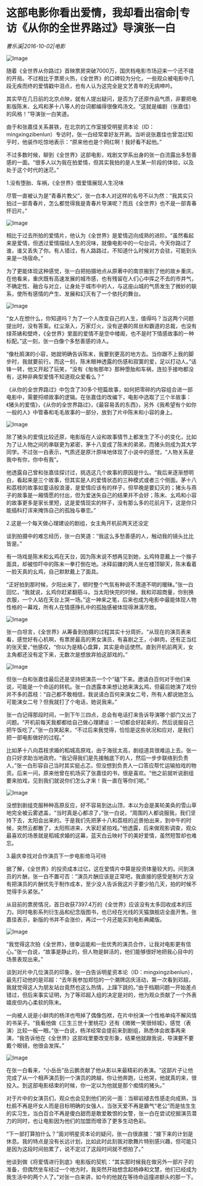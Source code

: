 # 这部电影你看出爱情，我却看出宿命|专访《从你的全世界路过》导演张一白

*曹乐溪|2016-10-02|电影*

![Image](http://static.ylzbl.com/uploads/ueditor/php/upload/image/20170911/1505119969955373.png)

随着《全世界从你路过》首映票房突破7000万，国庆档电影市场迎来一个还不错的开局。不过相比于票房火热，《全世界》的口碑较为分化，一些观众被电影中几段无疾而终的爱情戳中泪点，也有人认为这完全是文艺青年的无病呻吟。

其实早在几日前的北京点映，就有人提出疑问，是否为了还原作品气质，非要把电影版陈末、幺鸡和茅十八等人的台词都编得很像鸡汤文。“这就是编剧（张嘉佳）的风格！”导演张一白笑道。

由于和张嘉佳关系甚铁，在北京的工作室接受明星资本论（ID：mingxingzibenlun）专访时，张一白经常拿好友开涮。当听说张嘉佳也曾混过知乎时，他装作吃惊地表示：“原来他也是个网红啊！我好看不起他。”

不过多数时候，聊到《全世界》这部电影，戏剧文学系出身的张一白流露出多愁善感的一面。“很多人以为我在拍爱情，但其实我拍的是人生某一阶段的体验，以及处于这个时代的迷茫。”

1.没有堕胎、车祸，《全世界》借爱情展现人生况味

尽管一直被认为是“青春片教父”，张一白本人对这样的名号不以为然：“我其实只拍过一部青春片，怎么都觉得我是青春片导演呢？而且《全世界》也不是一部青春怀旧片。”

![Image](http://p3.pstatp.com/large/39b900044ff57176c488)

相比于过去所拍的爱情片，他认为《全世界》是爱情迈向成熟的进阶。“虽然看起来是爱情，但透过爱情描绘人生的况味，就像电影中的一句台词，今天你路过了谁，谁又丢失了你。有人错过，有人路路过，不知道什么时候对方会驻，可能到头来是一场宿命。”

为了更能体现这种感觉，张一白把拍摄地点从原著中的南京搬到了他的故乡重庆。在他看来，重庆既有高速发展的城市感，也有残留在人们心中挥之不去的市井气，不确定性、融合与对立，让身处于城市中的人，与这座山城的气质发生了微妙的联系，使所有感情的产生、发展和幻灭有了一个依托的舞台。

![Image](http://p3.pstatp.com/large/39bb00043599f150f784)

“女人在想什么，你知道吗？为了一个人改变自己的人生，值得吗？当这两个问题提出时，没有答案。红尘渐入，万家灯火，没有逆袭的屌丝和霸道的总裁，也没有绿茶婊和壁咚，《全世界》里面的爱情不是空中楼阁，也不是时下情感故事的一种标配。”这一刻，张一白像个多愁善感的诗人。

“像杜鹃演的小容，她就明确告诉陈末，我要到更高的地方去。当你跟不上我的脚步时，我就要前行。而这一刻，陈末眼神透露的伤感和寂寞的爱，足以打动人。”话锋一转，他又开起了玩笑，“没有《匆匆那年》那种堕胎和车祸，连拉手接吻都没有，这种非典型爱情不知道观众爱看么？”

《从你的全世界路过》中包含了30多个短篇故事，如何把零碎的内容组合进一部电影中，需要捋顺故事的逻辑。在张嘉佳的改编下，电影中选取了三个半故事：《猪头的爱情》，《从你的全世界路过》，《最容易丢的东西》，另外《我希望有个如你一般的人》中管春和毛毛故事的一部分，放到了片中陈末和小容的身上。

![Image](http://p1.pstatp.com/large/39b900044ff4052888d9)

除了猪头的爱情比较还原，电影版在人设和故事情节上都发生了不小的变化，比如为了让人物之间的串联更为紧密，茅十八变成了陈末的弟弟，而猪头则成为其大学同学。不过张一白表示，气质还是原汁原味地体现了小说中的感觉，“人物关系是我中有你，你中有我”。

他透露自己曾和张嘉佳探讨过，挑选这几个故事的原因是什么。“我后来逐渐想明白，看起来是三个故事，但其实是人的爱情状态的三种模式或者三个侧面。茅十八和荔枝的故事如童话般浪漫，是爱情应该有的样子，但早晚是要幻灭的；猪头与燕子的故事是一厢情愿的付出，但为爱迷失自己的结果并不会好；陈末、幺鸡和小容的故事更多是家长里短，这是爱情现实的样子，没有那么多的花前月下，这是你只能插科打诨来掩饰自己的孤独与眷恋。”

2.这是一个每天做心理建设的剧组，女主角开机前两天还没定

谈到拍摄中的难忘经历，张一白笑道：“我这么多愁善感的人，触动我的镜头比比皆是。”

有一场戏是陈末和幺鸡在天台，因为陈末说不想再见到她，幺鸡特意戴上一个猴子面具，却被惊吓中的陈末一拳打倒在地。冰释前嫌的两人坐在楼顶聊天，陈末看着一脸天真的幺鸡，自己默默戴上了面具。

“正好拍到那时候，夕阳出来了，顿时整个气氛有种说不清道不明的暧昧。”张一白回忆，“我就说，幺鸡你赶紧翻筋斗。当太阳快完的时候，我和邓超商量，你别换衣服，一个人站在天台上哭一场。”这一神来之笔，后来也成为电影中最能体现人物性格的一幕戏，所有人在情感挣扎中的孤独感被体现得淋漓尽致。

![Image](http://p1.pstatp.com/large/39b80004559c6881babe)

张一白坦言，《全世界》从筹备到拍摄的过程其实十分周折。“从现在的演员表来看，感觉好有心机啊，有票房最高的男女演员，有喜剧之王，小鲜肉，还有正当红的张天爱，”他感叹，“你以为是精心盘算，其实是命运使然。直到开机前两天，女主角都还没有定下来，无数次是想放弃拍这部戏的。”

![Image](http://p1.pstatp.com/large/39b80004559471ea2c85)

但张一白和张嘉佳最后还是坚持把演员一个个“磕”下来。邀请白百何对于他们来说，可能是一个命运的转机。张一白透露本来想让她来演幺鸡，但最后她演了戏份并不多的荔枝：“自己都不敢相信，我说请白百何来演女二号，所有人都说她怎么可能演女二号？但我就打了个电话，她说我来。”

张一白记得那段时间，一到下午三四点，总会有电话打来告诉导演哪个部门又出了问题。“开机前每天我都都给自己做心理建设：一切都会好起来的，然后说服自己把午饭吃了。”张一白笑起来，“不过后来我觉得，恰恰是这些状况和应对，是我们把一部电影做好的过程。”

比如茅十八向荔枝求婚的稻城高原戏，由于海拔太高，剧组道具很难运上去。张一白只好求助当地政府。“我记得我们是先接触底下的人，然后一步步联络到负责人，”张一白形容自己当时其实挺忐忑，但没想到负责人一口答应帮忙运输拍戏的物资。后来一问，原来他曾在机场买了张嘉佳的书，很是喜欢。“他之前就听说剧组要来拍戏，见到我们就说你们怎么才来！我一直在等你们呢。”

![Image](http://p9.pstatp.com/large/39b900044ff9e475f976)

没想到剧组克服种种高原反应，好不容易到达山顶，本以为会是美轮美奂的雪山草地完全被云雾遮盖，“当时真是心都凉了，”张一白说，“周围的人都说服我，我们坚持下去，太阳会出来的。于是我们先把茅十八和荔枝的近景拍出来，到中午的时候，突然云都散了，太阳照进来，大家赶紧拍戏。”他透露，后来做观影调查，观众最喜欢的场景就是稻城求婚的这幕，蓝天白云映衬下的美好爱情，虽然短暂却也难忘。

3.最庆幸找对合作演员下一步电影倚马可待

据了解，《全世界》的投资成本过亿，这在爱情片中算是投资体量较大的。问到演员的片酬，张一白不置可否：”演员片酬应该是正常吧，我直接的感受是制片方没有把演员的片酬优先于制作成本，至少没人告诉我这片子要少拍几天，拍的时候不觉得手头紧张。”

从目前的票房情况，首日收获7397.4万的《全世界》应该没有太多回收成本的压力。同时电影系列衍生品和纪念版图书，也已经在光线的天猫旗舰店全面开售。张嘉佳表示，新版的书并不会涨价，再过一个月还能买到电影典藏版。

![Image](http://p1.pstatp.com/large/39bc00042a4d4d5dafe2)

“我觉得这次拍《全世界》，很幸运能和一批优秀的演员合作，让我对电影更有信心。”张一白说，“故事是静止的，但人物是鲜活的，他们能够很好地把我心目中的场景表现出来。”

谈到对片中几位演员的印象，张一白告诉明星资本论（ID：mingxingzibenlun），最先打动他的是邓超：“去年我参加郑恺的一个潮牌店庆活动，第一次看到邓超，我就觉得这人为朋友站台竟然也这么热情，上蹿下跳的。”由于档期问题一开始差点错过，但后来事实证明，为了等邓超入组的决定是对的，他为观众贡献了一个外表嬉皮但内心柔软的陈末。

一向被人说是小鲜肉的杨洋也甩掉了偶像包袱，在片中扮演一个性格单纯不解风情的书呆子。“我看他做《三生三世十里桃花》还有《微微一笑很倾城》，感觉（表演）比较一板一眼。”张一白说，杨洋经常会提前来到剧组，熟悉体会故事再来演，“我告诉他在《全世界》这部戏里要改变形象，结果他就跟我说，导演要不要戴个眼镜，他很会发挥。”

![Image](http://p1.pstatp.com/large/39bb000435a0010c5211)

在张一白看来，“小岳岳”岳云鹏贡献了他从影以来最精彩的表演。“这部片子让他完成了从一个相声演员到一个演员的跨越，你让他奔跑，让他哭，他就真的来，很投入。到这部电影结束的时候，你一定以为他就是那个痴情的猪头。”

对于片中的女演员们，观众也会见到他们的另一面：当柳岩褪去性感走向成熟，当杜鹃不再是坏女人而是目标明确的女强人，当张天爱不再是霸气“老公”而是怯生生的实习生，当白百合不再是傻白甜而是敢爱敢恨的女警，张一白在尝试挖掘演员潜力的同时，也让电影因为他们的加盟而增添了更多生动色彩。

“下一部打算拍什么？”面对明星资本论的疑问，张一白很直接：“接下来的计划是休息。我的特点是没有长远计划，比如此时此刻我对歌舞片特别感兴趣，但可能只是因为这段时间拍累了，说不定过了这段时间就不想拍了。”

他谈到做《将爱情进行到底》电影版的契机：“其实那时候我在做另外一部片子的准备，但偶然坐车经过一个地方时，我突然开始想念起杨峥和文慧，他们已经成为我生活中的两个人了。”对张一白来讲，如今的他就在等待命运撞进额头的那一下。

